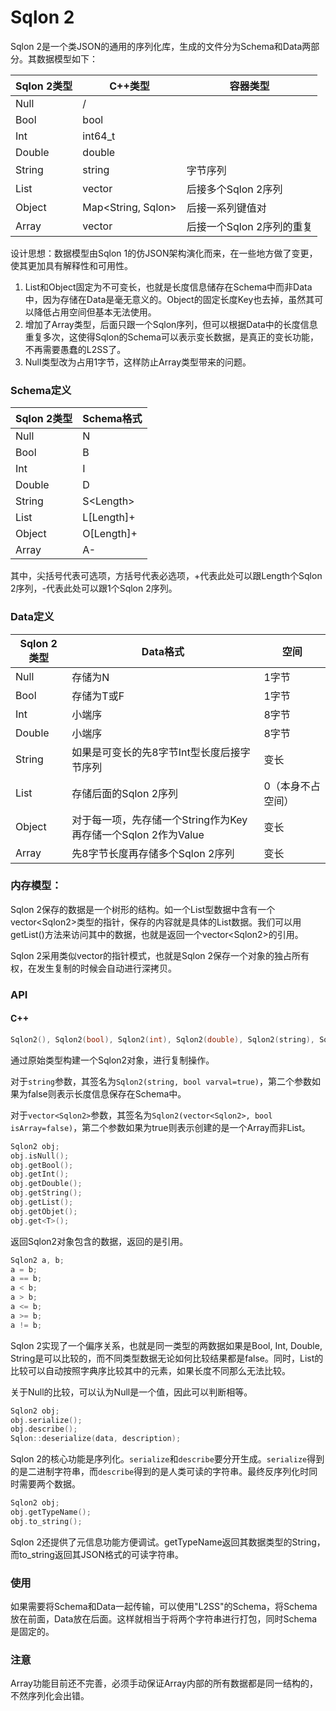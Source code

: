 # Sqlon 2

Sqlon 2是一个类JSON的通用的序列化库，生成的文件分为Schema和Data两部分。其数据模型如下：


| Sqlon 2类型 | C++类型 | 容器类型 |
| - | - | - |
| Null | / |   |
| Bool | bool |   |
| Int | int64_t |   |
| Double | double |   |
| String | string | 字节序列 |
| List | vector<Sqlon> | 后接多个Sqlon 2序列 |
| Object | Map<String, Sqlon> | 后接一系列键值对 |
| Array | vector<Sqlon> | 后接一个Sqlon 2序列的重复 |

设计思想：数据模型由Sqlon 1的仿JSON架构演化而来，在一些地方做了变更，使其更加具有解释性和可用性。

1. List和Object固定为不可变长，也就是长度信息储存在Schema中而非Data中，因为存储在Data是毫无意义的。Object的固定长度Key也去掉，虽然其可以降低占用空间但基本无法使用。
2. 增加了Array类型，后面只跟一个Sqlon序列，但可以根据Data中的长度信息重复多次，这使得Sqlon的Schema可以表示变长数据，是真正的变长功能，不再需要愚蠢的L2SS了。
3. Null类型改为占用1字节，这样防止Array类型带来的问题。

### Schema定义


| Sqlon 2类型 | Schema格式 |
| - | - |
| Null | N |
| Bool | B |
| Int | I |
| Double | D |
| String | S\<Length> |
| List | L[Length]+ |
| Object | O[Length]+ |
| Array | A- |

其中，尖括号代表可选项，方括号代表必选项，+代表此处可以跟Length个Sqlon 2序列，-代表此处可以跟1个Sqlon 2序列。

### Data定义


| Sqlon 2类型 | Data格式 | 空间 |
| - | - | - |
| Null | 存储为N | 1字节 |
| Bool | 存储为T或F | 1字节 |
| Int | 小端序 | 8字节 |
| Double | 小端序 | 8字节 |
| String | 如果是可变长的先8字节Int型长度后接字节序列 | 变长 |
| List | 存储后面的Sqlon 2序列 | 0（本身不占空间） |
| Object | 对于每一项，先存储一个String作为Key再存储一个Sqlon 2作为Value | 变长 |
| Array | 先8字节长度再存储多个Sqlon 2序列 | 变长 |

### 内存模型：

Sqlon 2保存的数据是一个树形的结构。如一个List型数据中含有一个vector\<Sqlon2\>类型的指针，保存的内容就是具体的List数据。我们可以用getList()方法来访问其中的数据，也就是返回一个vector\<Sqlon2\>的引用。

Sqlon 2采用类似vector的指针模式，也就是Sqlon 2保存一个对象的独占所有权，在发生复制的时候会自动进行深拷贝。

### API

#### C++

```cpp
Sqlon2(), Sqlon2(bool), Sqlon2(int), Sqlon2(double), Sqlon2(string), Sqlon2(vector<Sqlon2>), Sqlon2(map<string, Sqlon2>)
```

通过原始类型构建一个Sqlon2对象，进行复制操作。

对于`string`参数，其签名为`Sqlon2(string, bool varval=true)`，第二个参数如果为false则表示长度信息保存在Schema中。

对于`vector<Sqlon2>`参数，其签名为`Sqlon2(vector<Sqlon2>, bool isArray=false)`，第二个参数如果为true则表示创建的是一个Array而非List。

```cpp
Sqlon2 obj;
obj.isNull();
obj.getBool();
obj.getInt();
obj.getDouble();
obj.getString();
obj.getList();
obj.getObjet();
obj.get<T>();
```

返回Sqlon2对象包含的数据，返回的是引用。

```cpp
Sqlon2 a, b;
a = b;
a == b;
a < b;
a > b;
a <= b;
a >= b;
a != b;
```

Sqlon 2实现了一个偏序关系，也就是同一类型的两数据如果是Bool, Int, Double, String是可以比较的，而不同类型数据无论如何比较结果都是false。同时，List的比较可以自动按照字典序比较其中的元素，如果长度不同那么无法比较。

关于Null的比较，可以认为Null是一个值，因此可以判断相等。

```cpp
Sqlon2 obj;
obj.serialize();
obj.describe();
Sqlon::deserialize(data, description);
```

Sqlon 2的核心功能是序列化。`serialize`和`describe`要分开生成。`serialize`得到的是二进制字符串，而`describe`得到的是人类可读的字符串。最终反序列化时同时需要两个数据。

```cpp
Sqlon2 obj;
obj.getTypeName();
obj.to_string();
```

Sqlon 2还提供了元信息功能方便调试。getTypeName返回其数据类型的String，而to_string返回其JSON格式的可读字符串。

### 使用

如果需要将Schema和Data一起传输，可以使用"L2SS"的Schema，将Schema放在前面，Data放在后面。这样就相当于将两个字符串进行打包，同时Schema是固定的。

### 注意

Array功能目前还不完善，必须手动保证Array内部的所有数据都是同一结构的，不然序列化会出错。
